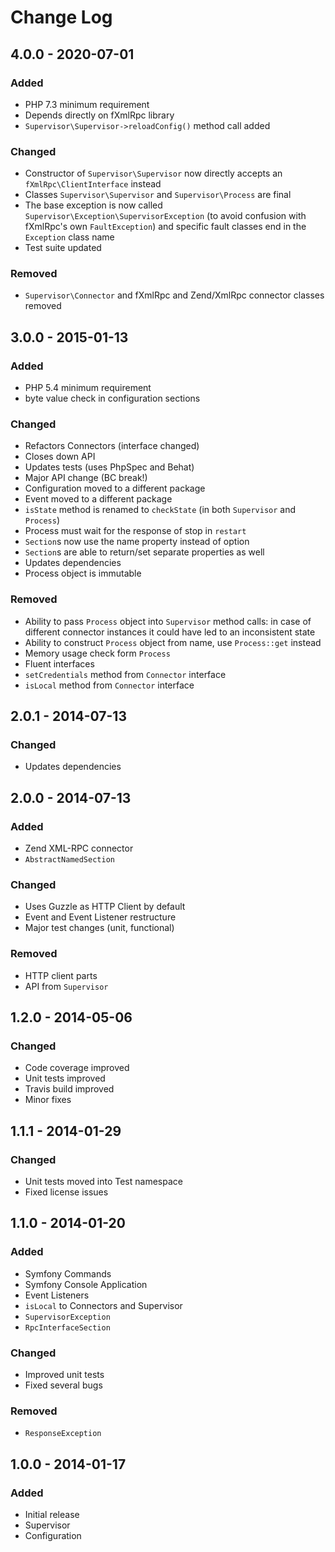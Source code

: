 # Change Log

## 4.0.0 - 2020-07-01

### Added

- PHP 7.3 minimum requirement
- Depends directly on fXmlRpc library
- `Supervisor\Supervisor->reloadConfig()` method call added

### Changed

- Constructor of `Supervisor\Supervisor` now directly accepts an `fXmlRpc\ClientInterface` instead
- Classes `Supervisor\Supervisor` and `Supervisor\Process` are final
- The base exception is now called `Supervisor\Exception\SupervisorException` (to avoid confusion with fXmlRpc's own `FaultException`) and specific fault classes end in the `Exception` class name
- Test suite updated

### Removed

- `Supervisor\Connector` and fXmlRpc and Zend/XmlRpc connector classes removed

## 3.0.0 - 2015-01-13

### Added

- PHP 5.4 minimum requirement
- byte value check in configuration sections

### Changed

- Refactors Connectors (interface changed)
- Closes down API
- Updates tests (uses PhpSpec and Behat)
- Major API change (BC break!)
- Configuration moved to a different package
- Event moved to a different package
- `isState` method is renamed to `checkState` (in both `Supervisor` and `Process`)
- Process must wait for the response of stop in `restart`
- `Section`s now use the name property instead of option
- `Section`s are able to return/set separate properties as well
- Updates dependencies
- Process object is immutable

### Removed

- Ability to pass `Process` object into `Supervisor` method calls: in case of different connector instances it could have led to an inconsistent state
- Ability to construct `Process` object from name, use `Process::get` instead
- Memory usage check form `Process`
- Fluent interfaces
- `setCredentials` method from `Connector` interface
- `isLocal` method from `Connector` interface


## 2.0.1 - 2014-07-13

### Changed

- Updates dependencies


## 2.0.0 - 2014-07-13

### Added

- Zend XML-RPC connector
- `AbstractNamedSection`

### Changed

- Uses Guzzle as HTTP Client by default
- Event and Event Listener restructure
- Major test changes (unit, functional)

### Removed

- HTTP client parts
- API from `Supervisor`


## 1.2.0 - 2014-05-06

### Changed

- Code coverage improved
- Unit tests improved
- Travis build improved
- Minor fixes


## 1.1.1 - 2014-01-29

### Changed

- Unit tests moved into Test namespace
- Fixed license issues


## 1.1.0 - 2014-01-20

### Added

- Symfony Commands
- Symfony Console Application
- Event Listeners
- `isLocal` to Connectors and Supervisor
- `SupervisorException`
- `RpcInterfaceSection`

### Changed

- Improved unit tests
- Fixed several bugs

### Removed

- `ResponseException`


## 1.0.0 - 2014-01-17

### Added

- Initial release
- Supervisor
- Configuration
